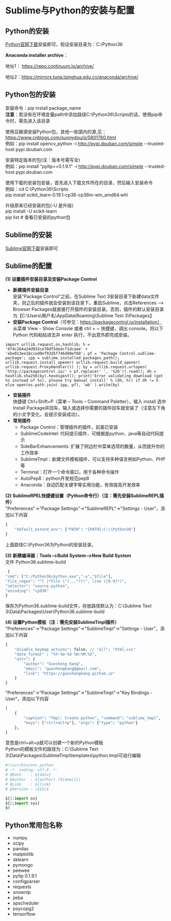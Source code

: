 # Sublime与Python的安装与配置
## Python的安装
[Python官网下载](https://www.python.org/ "Python官网")安装即可，假设安装目录为：C:/Python36

**Anaconda installer archive**：

地址1： https://repo.continuum.io/archive/

地址2：https://mirrors.tuna.tsinghua.edu.cn/anaconda/archive/

## Python包的安装
安装命令：pip install package_name  
**注意**：若没有在环境变量path中添加路径C:\Python36\Scripts的话，使用pip命令时，需先进入该目录

使用豆瓣源安装Python包，其他一些国内的源,见：<https://www.cnblogs.com/sunnydou/p/5801760.html>   
例如：pip install opencv_python -i http://pypi.douban.com/simple --trusted-host pypi.douban.com
 
安装特定版本的包(注：版本号需写全)  
例如：pip install "pyltp==0.1.9.1" -i http://pypi.douban.com/simple --trusted-host pypi.douban.com

使用下载的安装包安装，首先进入下载文件所在的目录，然后输入安装命令  
例如：cd C:\Python36\Scripts  
pip install scikit_learn-0.19.1-cp36-cp36m-win_amd64.whl

升级原来已经安装的包(-U 是升级)  
pip install -U scikit-learn  
pip list # 查看已安装的python包  
## Sublime的安装
[Sublime官网下载](http://www.sublimetext.com/ "Sublime官网")安装即可

## Sublime的配置
**(1) 设置插件安装目录及安装Package Control**  
+ **新建插件安装目录**  
安装“Package Control”之前，在Sublime Text 3安装目录下新建data文件夹，则之后的插件就会安装到该目录下。重启Sublime，点击References --> Browser Packages就直接打开插件的安装目录。否则，插件的默认安装目录为【C:\Users\用户名\AppData\Roaming\Sublime Text 3\Packages】  
+ **安装Package Control**（可参见：https://packagecontrol.io/installation）  
从菜单 View - Show Console 或者 ctrl + ~ 快捷键，调出 console。将以下 Python 代码粘贴进去并 enter 执行，不出意外即完成安装。
```
import urllib.request,os,hashlib; h = '6f4c264a24d933ce70df5dedcf1dcaee' + 'ebe013ee18cced0ef93d5f746d80ef60'; pf = 'Package Control.sublime-package'; ipp = sublime.installed_packages_path(); urllib.request.install_opener( urllib.request.build_opener( urllib.request.ProxyHandler()) ); by = urllib.request.urlopen( 'http://packagecontrol.io/' + pf.replace(' ', '%20')).read(); dh = hashlib.sha256(by).hexdigest(); print('Error validating download (got %s instead of %s), please try manual install' % (dh, h)) if dh != h else open(os.path.join( ipp, pf), 'wb' ).write(by)
```
+ **安装插件**  
快捷键 Ctrl+Shift+P（菜单 – Tools – Command Paletter），输入 install 选中Install Package并回车，输入或选择你需要的插件回车就安装了（注意左下角的小文字变化，会提示安装成功）。
+ **常用插件**  
	 - Package Control：管理插件的插件，前面已安装
	 - SublimeCodeIntel: 代码提示插件，可根据是python、java等自动代码提示
	 - SideBarEnhancements: 扩展了侧边栏中菜单选项的数量，从而提升你的工作效率
	 - SublimeTmpl：新建文件模板插件，可以支持多种语言例如Python、PHP等
	 - Terminal：打开一个命令窗口，用于各种命令操作
	 - AutoPep8：python开发规范pep8
	 - Anaconda：自动匹配关键字等实用功能，有效提高开发效率
 
**(2) SublimeRPEL快捷键设置（Python命令行）（注：需先安装SublimeREPL插件）**  
"Preferences"→"Package Settings"→"SublimeREPL"→"Settings - User"，添加以下内容
```python
{
    "default_extend_env": {"PATH": "{PATH};C:\\Python36"}
}
```
上面路径C:\\Python36为Python的安装目录。

**(3) 新建编译器：Tools——>Build System——>New Build System**  
 文件 Python36.sublime-build
```python
 { 
"cmd": ["C:/Python36/python.exe","-u","$file"], 
"file_regex": "^[ ]*File \"(...*?)\", line ([0-9]*)", 
"selector": "source.python", 
"encoding": "cp936" 
}
```
保存为Python36.sublime-build文件，存放路径默认为：C:\Sublime Text 3\Data\Packages\User\Python36.sublime-build

**(4) 设置Python模板（注：需先安装SublimeTmpl插件）**  
"Preferences"→"Package Settings"→"SublimeTmpl"→"Settings - User"，添加以下内容
```python
{  
	"disable_keymap_actions": false, // "all"; "html,css"  
	"date_format" : "%Y-%m-%d %H:%M:%S",  
	"attr": {  
	    "author": "Guosheng Kang",  
	    "email": "guoshengkang@gmail.com",  
	    "link": "https://guoshengkang.github.io"  
	}  
}
```
"Preferences"→"Package Settings"→"SublimeTmpl"→"Key Bindings - User"，添加以下内容
```python
[   
    {  
        "caption": "Tmpl: Create python", "command": "sublime_tmpl",  
        "keys": ["ctrl+alt+p"], "args": {"type": "python"}  
    },  
]
```
意思是ctrl+alt+p就可以创建一个新的Python模板  
Python的模板文件的路径为：C:\Sublime Text 3\Data\Packages\SublimeTmpl\templates\python.tmpl可自行编辑

```python
#!/usr/bin/env python
# -*- coding: utf-8 -*-
# @Date    : ${date}
# @Author  : ${author} (${email})
# @Link    : ${link}
# @Version : \$Id\$

${1:import os}
${2:import sys}
$0
```
## Python常用包名称
+ numpy
+ scipy
+ pandas
+ matplotlib
+ sklearn
+ pymongo
+ peewee
+ pyltp 0.1.9.1
+ configparser
+ requests
+ snownlp
+ jieba
+ apscheduler
+ psycopg2
+ tensorflow
